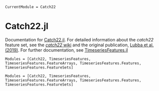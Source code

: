 ```@meta
CurrentModule = Catch22
```

# Catch22.jl

Documentation for [Catch22.jl](https://github.com/brendanjohnharris/Catch22.jl).
For detailed information about the _catch22_ feature set, see the [_catch22_ wiki](https://github.com/DynamicsAndNeuralSystems/catch22/wiki) and the original publication, [Lubba et al. (2019)](https://doi.org/10.1007/s10618-019-00647-x). For further documentation, see [TimeseriesFeatures.jl](https://https://github.com/brendanjohnharris/TimeseriesFeatures.jl)

```@index
Modules = [Catch22, TimeseriesFeatures, TimeseriesFeatures.FeatureArrays, TimeseriesFeatures.Features, TimeseriesFeatures.FeatureSets]
```

```@autodocs
Modules = [Catch22, TimeseriesFeatures, TimeseriesFeatures.FeatureArrays, TimeseriesFeatures.Features, TimeseriesFeatures.FeatureSets]
```
